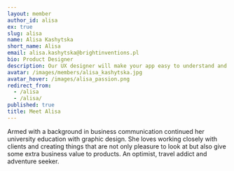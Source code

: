 ```yaml
---
layout: member
author_id: alisa
ex: true
slug: alisa
name: Alisa Kashytska
short_name: Alisa
email: alisa.kashytska@brightinventions.pl
bio: Product Designer
description: Our UX designer will make your app easy to understand and usable
avatar: /images/members/alisa_kashytska.jpg
avatar_hover: /images/alisa_passion.png
redirect_from:
  - /alisa
  - /alisa/
published: true
title: Meet Alisa
---
```

Armed with a background in business communication continued her university education with graphic design. She loves working closely with clients and creating things that are not only pleasure to look at but also give some extra business value to products. An optimist, travel addict and adventure seeker.